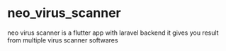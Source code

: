 # neo_virus_scanner
neo virus scanner is a flutter app with laravel backend it gives you result from multiple virus scanner softwares 
